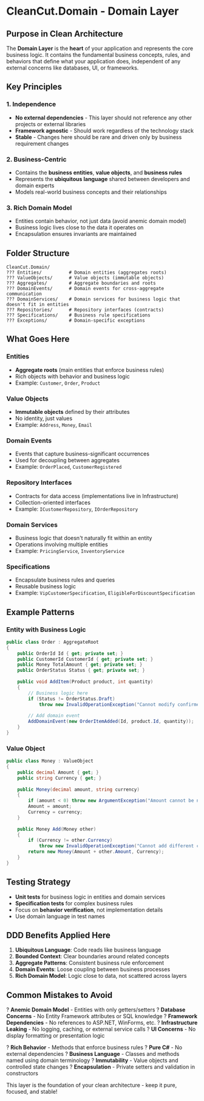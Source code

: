 # CleanCut.Domain - Domain Layer

## Purpose in Clean Architecture

The **Domain Layer** is the **heart** of your application and represents the core business logic. It contains the fundamental business concepts, rules, and behaviors that define what your application does, independent of any external concerns like databases, UI, or frameworks.

## Key Principles

### 1. **Independence**
- **No external dependencies** - This layer should not reference any other projects or external libraries
- **Framework agnostic** - Should work regardless of the technology stack
- **Stable** - Changes here should be rare and driven only by business requirement changes

### 2. **Business-Centric**
- Contains the **business entities**, **value objects**, and **business rules**
- Represents the **ubiquitous language** shared between developers and domain experts
- Models real-world business concepts and their relationships

### 3. **Rich Domain Model**
- Entities contain behavior, not just data (avoid anemic domain model)
- Business logic lives close to the data it operates on
- Encapsulation ensures invariants are maintained

## Folder Structure

```
CleanCut.Domain/
??? Entities/          # Domain entities (aggregates roots)
??? ValueObjects/      # Value objects (immutable objects)
??? Aggregates/        # Aggregate boundaries and roots
??? DomainEvents/      # Domain events for cross-aggregate communication
??? DomainServices/    # Domain services for business logic that doesn't fit in entities
??? Repositories/      # Repository interfaces (contracts)
??? Specifications/    # Business rule specifications
??? Exceptions/        # Domain-specific exceptions
```

## What Goes Here

### Entities
- **Aggregate roots** (main entities that enforce business rules)
- Rich objects with behavior and business logic
- Example: `Customer`, `Order`, `Product`

### Value Objects
- **Immutable objects** defined by their attributes
- No identity, just values
- Example: `Address`, `Money`, `Email`

### Domain Events
- Events that capture business-significant occurrences
- Used for decoupling between aggregates
- Example: `OrderPlaced`, `CustomerRegistered`

### Repository Interfaces
- Contracts for data access (implementations live in Infrastructure)
- Collection-oriented interfaces
- Example: `ICustomerRepository`, `IOrderRepository`

### Domain Services
- Business logic that doesn't naturally fit within an entity
- Operations involving multiple entities
- Example: `PricingService`, `InventoryService`

### Specifications
- Encapsulate business rules and queries
- Reusable business logic
- Example: `VipCustomerSpecification`, `EligibleForDiscountSpecification`

## Example Patterns

### Entity with Business Logic
```csharp
public class Order : AggregateRoot
{
    public OrderId Id { get; private set; }
    public CustomerId CustomerId { get; private set; }
    public Money TotalAmount { get; private set; }
    public OrderStatus Status { get; private set; }
    
    public void AddItem(Product product, int quantity)
    {
        // Business logic here
        if (Status != OrderStatus.Draft)
            throw new InvalidOperationException("Cannot modify confirmed order");
            
        // Add domain event
        AddDomainEvent(new OrderItemAdded(Id, product.Id, quantity));
    }
}
```

### Value Object
```csharp
public class Money : ValueObject
{
    public decimal Amount { get; }
    public string Currency { get; }
    
    public Money(decimal amount, string currency)
    {
        if (amount < 0) throw new ArgumentException("Amount cannot be negative");
        Amount = amount;
        Currency = currency;
    }
    
    public Money Add(Money other)
    {
        if (Currency != other.Currency)
            throw new InvalidOperationException("Cannot add different currencies");
        return new Money(Amount + other.Amount, Currency);
    }
}
```

## Testing Strategy

- **Unit tests** for business logic in entities and domain services
- **Specification tests** for complex business rules
- Focus on **behavior verification**, not implementation details
- Use domain language in test names

## DDD Benefits Applied Here

1. **Ubiquitous Language**: Code reads like business language
2. **Bounded Context**: Clear boundaries around related concepts
3. **Aggregate Patterns**: Consistent business rule enforcement
4. **Domain Events**: Loose coupling between business processes
5. **Rich Domain Model**: Logic close to data, not scattered across layers

## Common Mistakes to Avoid

? **Anemic Domain Model** - Entities with only getters/setters
? **Database Concerns** - No Entity Framework attributes or SQL knowledge
? **Framework Dependencies** - No references to ASP.NET, WinForms, etc.
? **Infrastructure Leaking** - No logging, caching, or external service calls
? **UI Concerns** - No display formatting or presentation logic

? **Rich Behavior** - Methods that enforce business rules
? **Pure C#** - No external dependencies
? **Business Language** - Classes and methods named using domain terminology
? **Immutability** - Value objects and controlled state changes
? **Encapsulation** - Private setters and validation in constructors

This layer is the foundation of your clean architecture - keep it pure, focused, and stable!